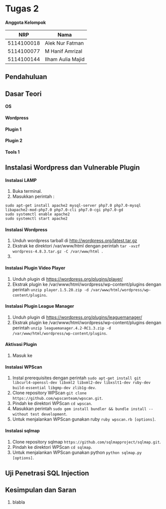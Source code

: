 # Tugas 2
**Anggota Kelompok**

| NRP         | Nama                        |
|-------------|-----------------------------|
| 5114100018  | Alek Nur Fatman             |
| 5114100077  | M Hanif Amrizal             |
| 5114100144  | Ilham Aulia Majid           |

## Pendahuluan



## Dasar Teori

#### OS


#### Wordpress


#### Plugin 1


#### Plugin 2


#### Tools 1



## Instalasi Wordpress dan Vulnerable Plugin

#### Instalasi LAMP
1. Buka terminal.
2. Masukkan perintah :
```
sudo apt-get install apache2 mysql-server php7.0 php7.0-mysql libapache2-mod-php7.0 php7.0-cli php7.0-cgi php7.0-gd
sudo systemctl enable apache2
sudo systemctl start apache2
```

#### Instalasi Wordpress
1. Unduh wordpress tarball di http://wordpress.org/latest.tar.gz
2. Ekstrak ke direktori /var/www/html dengan perintah `tar -xvzf wordpress-4.8.3.tar.gz -C /var/www/html `.
3. 

#### Instalasi Plugin Video Player
1. Unduh plugin di https://wordpress.org/plugins/player/
2. Ekstrak plugin ke /var/www/html/wordpress/wp-content/plugins dengan perintah `unzip player.1.5.20.zip -d /var/www/html/wordpress/wp-content/plugins`.

#### Instalasi Plugin League Manager
1. Unduh plugin di https://wordpress.org/plugins/leaguemanager/
2. Ekstrak plugin ke /var/www/html/wordpress/wp-content/plugins dengan perintah `unzip leaguemanager.4.2-RC1.3.zip -d /var/www/html/wordpress/wp-content/plugins`.

#### Aktivasi Plugin
1. Masuk ke 

#### Instalasi WPScan
1. Instal prerequisites dengan perintah `sudo apt-get install git libcurl4-openssl-dev libxml2 libxml2-dev libxslt1-dev ruby-dev build-essential libgmp-dev zlib1g-dev`.
2. Clone repository WPScan `git clone https://github.com/wpscanteam/wpscan.git`.
3. Pindah ke direktori WPScan `cd wpscan`.
4. Masukkan perintah `sudo gem install bundler && bundle install --without test development`.
5. Untuk menjalankan WPScan gunakan ruby `ruby wpscan.rb [options]`.

#### Instalasi sqlmap
1. Clone repository sqlmap `https://github.com/sqlmapproject/sqlmap.git`.
2. Pindah ke direktori WPScan `cd sqlmap`.
5. Untuk menjalankan WPScan gunakan python `python sqlmap.py [options]`.

## Uji Penetrasi SQL Injection


## Kesimpulan dan Saran
1. blabla
